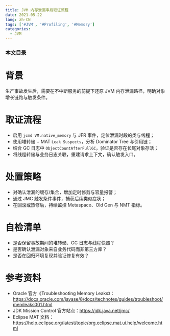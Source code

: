 ```yaml
---
title: JVM 内存泄漏事后取证流程
date: 2021-05-22
lang: zh-CN
tags: ['#JVM', '#Profiling', '#Memory']
categories:
  - JVM
---
```


### 本文目录
<!-- toc -->

# 背景
生产事故发生后，需要在不中断服务的前提下还原 JVM 内存泄漏路径，明确对象增长链路与触发条件。

# 取证流程
- 启用 `jcmd VM.native_memory` 与 JFR 事件，定位泄漏时段的类与线程；
- 使用堆转储 + MAT `Leak Suspects`，分析 Dominator Tree 与引用链；
- 结合 GC 日志中 `ObjectCountAfterFullGC`，验证是否存在长尾对象存活；
- 将线程转储与业务日志关联，重建请求上下文，确认触发入口。

# 处置策略
- 对确认泄漏的缓存/集合，增加定时修剪与容量报警；
- 通过 JMC 触发条件事件，捕获后续类似症状；
- 在回滚或热修后，持续监控 Metaspace、Old Gen 与 NMT 指标。

# 自检清单
- 是否保留事故期间的堆转储、GC 日志与线程快照？
- 是否确认泄漏对象来自业务代码而非第三方库？
- 是否在回归环境复现并验证修复有效？

# 参考资料
- Oracle 官方《Troubleshooting Memory Leaks》：https://docs.oracle.com/javase/8/docs/technotes/guides/troubleshoot/memleaks001.html
- JDK Mission Control 官方站点：https://jdk.java.net/jmc/
- Eclipse MAT 文档：https://help.eclipse.org/latest/topic/org.eclipse.mat.ui.help/welcome.html
